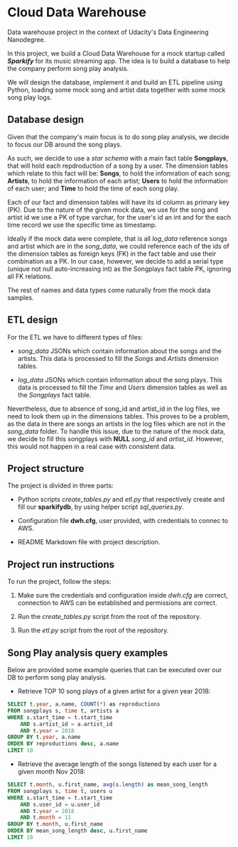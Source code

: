 # Cloud Data Warehouse

Data warehouse project in the context of Udacity's Data Engineering
Nanodegree.

In this project, we build a Cloud Data Warehouse for a mock startup called
***Sparkify*** for its music streaming app. The idea is to build a database to
help the company perform song play analysis.

We will design the database, implement it and build an ETL pipeline using
Python, loading some mock song and artist data together with some mock song
play logs.

## Database design

Given that the company's main focus is to do song play analysis, we decide to
focus our DB around the song plays.

As such, we decide to use a *star schema* with a main fact table **Songplays**,
that will hold each repdroduction of a song by a user. The dimension tables
which relate to this fact will be: **Songs**, to hold the infomration of each
song; **Artists**, to hold the information of each artist; **Users** to hold
the information of each user; and **Time** to hold the time of each song play.

Each of our fact and dimension tables will have its id column as primary key
(PK). Due to the nature of the given mock data, we use for the song and artist
id we use a PK of type varchar, for the user's id an int and for the each time
record we use the specific time as timestamp.

Ideally if the mock data were complete, that is all *log_data* reference songs
and artist which are in the *song_data*, we could reference each of the ids of
the dimension tables as foreign keys (FK) in the fact table and use their
combination as a PK. In our case, however, we decide to add a serial type
(unique not null auto-increasing int) as the Songplays fact table PK, ignoring
all FK relations.

The rest of names and data types come naturally from the mock data samples.

## ETL design

For the ETL we have to different types of files:

- *song_data* JSONs which contain information about the songs and the artists.
    This data is processed to fill the *Songs* and *Artists* dimension tables.

- *log_data* JSONs which contain information about the song plays. This data is
    processed to fill the *Time* and *Users* dimension tables as well as the
    *Songplays* fact table.

Nevertheless, due to absence of song_id and artist_id in the log files, we need
to look them up in the dimensions tables. This proves to be a problem, as the
data in there are songs an artists in the log files which are not in the
*song_data* folder. To handle this issue, due to the nature of the mock data,
we decide to fill this songplays with **NULL** *song_id* and *artist_id*.
However, this would not happen in a real case with consistent data.


## Project structure

The project is divided in three parts:

- Python scripts *create_tables.py* and *etl.py* that respectively create and
    fill our **sparkifydb**, by using helper script *sql_queries.py*.

- Configuration file **dwh.cfg**, user provided, with credentials to connec to
    AWS.

- README Markdown file with project description.

## Project run instructions

To run the project, follow the steps:

1. Make sure the credentials and configuration inside *dwh.cfg* are correct,
    connection to AWS can be established and permissions are correct.

2. Run the *create_tables.py* script from the root of the repository.

3. Run the *etl.py* script from the root of the repository.

## Song Play analysis query examples

Below are provided some example queries that can be executed over our DB to
perform song play analysis.

- Retrieve TOP 10 song plays of a given artist for a given year 2018:
```SQL
SELECT t.year, a.name, COUNT(*) as reproductions
FROM songplays s, time t, artists a
WHERE s.start_time = t.start_time
    AND s.artist_id = a.artist_id
    AND t.year = 2018
GROUP BY t.year, a.name
ORDER BY reproductions desc, a.name
LIMIT 10
```

- Retrieve the average length of the songs listened by each user for a given
    month Nov 2018:
```SQL
SELECT t.month, u.first_name, avg(s.length) as mean_song_length
FROM songplays s, time t, users u
WHERE s.start_time = t.start_time
    AND s.user_id = u.user_id
    AND t.year = 2018
    AND t.month = 11
GROUP BY t.month, u.first_name
ORDER BY mean_song_length desc, u.first_name
LIMIT 10
```